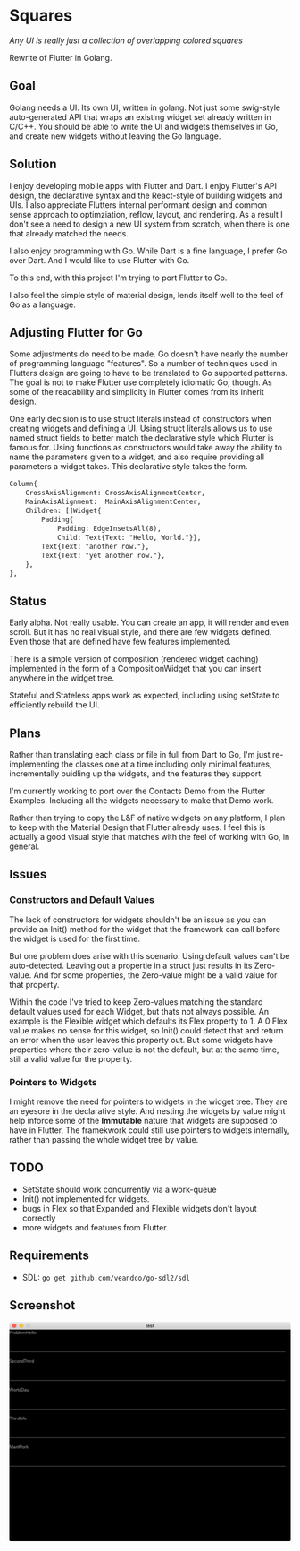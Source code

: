# Squares

_Any UI is really just a collection of overlapping colored squares_


Rewrite of Flutter in Golang.

## Goal

Golang needs a UI. Its own UI, written in golang. Not just some swig-style auto-generated API that wraps an existing widget set already written in C/C++. You should be able to write the UI and widgets themselves in Go, and create new widgets without leaving the Go language.

## Solution

I enjoy developing mobile apps with Flutter and Dart. I enjoy Flutter's API design, the declarative syntax and the React-style of building widgets and UIs. I also appreciate Flutters internal performant design and common sense approach to optimziation, reflow, layout, and rendering. As a result I don't see a need to design a new UI system from scratch, when there is one that already matched the needs.

I also enjoy programming with Go. While Dart is a fine language, I prefer Go over Dart. And I would like to use Flutter with Go.

To this end, with this project I'm trying to port Flutter to Go.

I also feel the simple style of material design, lends itself well to the feel of Go as a language.

## Adjusting Flutter for Go

Some adjustments do need to be made. Go doesn't have nearly the number of programming language "features". So a number of techniques used in Flutters design are going to have to be translated to Go supported patterns. The goal is not to make Flutter use completely idiomatic Go, though. As some of the readability and simplicity in Flutter comes from its inherit design.

One early decision is to use struct literals instead of constructors when creating widgets and defining a UI. Using struct literals allows us to use named struct fields to better match the declarative style which Flutter is famous for.  Using functions as constructors would take away the ability to name the parameters given to a widget, and also require providing all parameters a widget takes. This declarative style takes the form.

```
Column{
    CrossAxisAlignment: CrossAxisAlignmentCenter,
    MainAxisAlignment:  MainAxisAlignmentCenter,
    Children: []Widget{
        Padding{
            Padding: EdgeInsetsAll(8), 
            Child: Text{Text: "Hello, World."}},
        Text{Text: "another row."},
        Text{Text: "yet another row."},
    },
},
```

## Status

Early alpha. Not really usable. You can create an app, it will render and even scroll. But it has no real visual style, and there are few widgets defined. Even those that are defined have few features implemented.

There is a simple version of composition (rendered widget caching) implemented in the form of a CompositionWidget that you can insert anywhere in the widget tree.

Stateful and Stateless apps work as expected, including using setState to efficiently rebuild the UI.

## Plans

Rather than translating each class or file in full from Dart to Go, I'm just re-implementing the classes one at a time including only minimal features, incrementally buidling up the widgets, and the features they support.

I'm currently working to port over the Contacts Demo from the Flutter Examples. Including all the widgets necessary to make that Demo work.

Rather than trying to copy the L&F of native widgets on any platform, I plan to keep with the Material Design that Flutter already uses. I feel this is actually a good visual style that matches with the feel of working with Go, in general.

## Issues

### Constructors and Default Values

The lack of constructors for widgets shouldn't be an issue as you can provide an Init() method for the widget that the framework can call before the widget is used for the first time.

But one problem does arise with this scenario. Using default values can't be auto-detected. Leaving out a propertie in a struct just results in its Zero-value. And for some properties, the Zero-value might be a valid value for that property.

Within the code I've tried to keep Zero-values matching the standard default values used for each Widget, but thats not always possible. An example is the Flexible widget which defaults its Flex property to 1. A 0 Flex value makes no sense for this widget, so Init() could detect that and return an error when the user leaves this property out. But some widgets have properties where their zero-value is not the default, but at the same time, still a valid value for the property.

### Pointers to Widgets

I might remove the need for pointers to widgets in the widget tree. They are an eyesore in the declarative style. And nesting the widgets by value might help inforce some of the **Immutable** nature that widgets are supposed to have in Flutter. The framekwork could still use pointers to widgets internally, rather than passing the whole widget tree by value.


## TODO

* SetState should work concurrently via a work-queue
* Init() not implemented for widgets.
* bugs in Flex so that Expanded and Flexible widgets don't layout correctly
* more widgets and features from Flutter.


## Requirements

* SDL: 
`go get github.com/veandco/go-sdl2/sdl`

## Screenshot
![Screenshot](examples/wordlist/Screenshot.png)